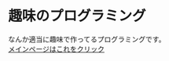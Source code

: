 # 趣味のプログラミング
<head>
  <link rel="icon" type="image/png" href="https://nonbiri0220.github.io/style/mainicon.png">
<link rel="apple-touch-icon" href="https://nonbiri0220.github.io/style/mainicon.png">
</head>
なんか適当に趣味で作ってるプログラミングです。
<br><a href="https://nonbiri0220.github.io/syumi/">メインページはこれをクリック</a>
